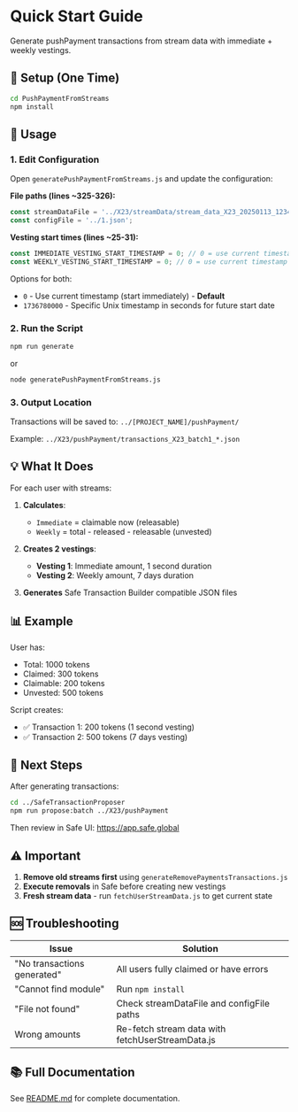 # Quick Start Guide

Generate pushPayment transactions from stream data with immediate + weekly vestings.

## 🚀 Setup (One Time)

```bash
cd PushPaymentFromStreams
npm install
```

## 📝 Usage

### 1. Edit Configuration

Open `generatePushPaymentFromStreams.js` and update the configuration:

**File paths (lines ~325-326):**
```javascript
const streamDataFile = '../X23/streamData/stream_data_X23_20250113_123456.json';
const configFile = '../1.json';
```

**Vesting start times (lines ~25-31):**
```javascript
const IMMEDIATE_VESTING_START_TIMESTAMP = 0; // 0 = use current timestamp
const WEEKLY_VESTING_START_TIMESTAMP = 0; // 0 = use current timestamp
```

Options for both:
- `0` - Use current timestamp (start immediately) - **Default**
- `1736780000` - Specific Unix timestamp in seconds for future start date

### 2. Run the Script

```bash
npm run generate
```

or

```bash
node generatePushPaymentFromStreams.js
```

### 3. Output Location

Transactions will be saved to: `../[PROJECT_NAME]/pushPayment/`

Example: `../X23/pushPayment/transactions_X23_batch1_*.json`

## 💡 What It Does

For each user with streams:
1. **Calculates**:
   - `Immediate` = claimable now (releasable)
   - `Weekly` = total - released - releasable (unvested)

2. **Creates 2 vestings**:
   - **Vesting 1**: Immediate amount, 1 second duration
   - **Vesting 2**: Weekly amount, 7 days duration

3. **Generates** Safe Transaction Builder compatible JSON files

## 📊 Example

User has:
- Total: 1000 tokens
- Claimed: 300 tokens
- Claimable: 200 tokens
- Unvested: 500 tokens

Script creates:
- ✅ Transaction 1: 200 tokens (1 second vesting)
- ✅ Transaction 2: 500 tokens (7 days vesting)

## 🔄 Next Steps

After generating transactions:

```bash
cd ../SafeTransactionProposer
npm run propose:batch ../X23/pushPayment
```

Then review in Safe UI: https://app.safe.global

## ⚠️ Important

1. **Remove old streams first** using `generateRemovePaymentsTransactions.js`
2. **Execute removals** in Safe before creating new vestings
3. **Fresh stream data** - run `fetchUserStreamData.js` to get current state

## 🆘 Troubleshooting

| Issue | Solution |
|-------|----------|
| "No transactions generated" | All users fully claimed or have errors |
| "Cannot find module" | Run `npm install` |
| "File not found" | Check streamDataFile and configFile paths |
| Wrong amounts | Re-fetch stream data with fetchUserStreamData.js |

## 📚 Full Documentation

See [README.md](./README.md) for complete documentation.

